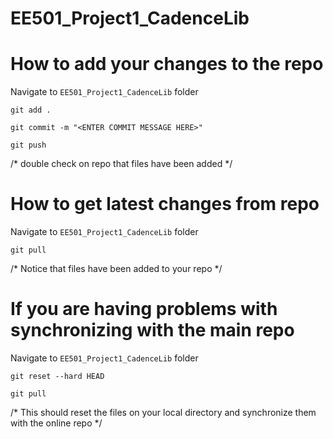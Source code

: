 # EE501_Project1_CadenceLib

# How to add your changes to the repo
Navigate to ```EE501_Project1_CadenceLib``` folder

```git add .```

```git commit -m "<ENTER COMMIT MESSAGE HERE>"```

```git push```

/* double check on repo that files have been added */

# How to get latest changes from repo
Navigate to ```EE501_Project1_CadenceLib``` folder

```git pull```

/* Notice that files have been added to your repo */

# If you are having problems with synchronizing with the main repo
Navigate to ```EE501_Project1_CadenceLib``` folder

```git reset --hard HEAD```

```git pull```

/* This should reset the files on your local directory and synchronize them with the online repo */
